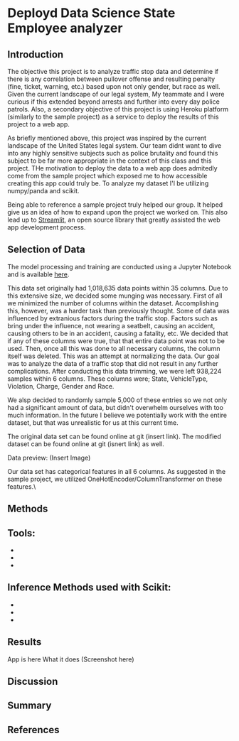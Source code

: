 # Deployd Data Science State Employee analyzer


## Introduction
The objective this project is to analyze traffic stop data and determine if there is any correlation between pullover offense and resulting penalty (fine, ticket, warning, etc.) based upon not only gender, but race as well. Given the current landscape of our legal system, My teammate and I were curious if this extended beyond arrests and further into every day police patrols. Also, a secondary objective of this project is using Heroku platform (similarly to the sample project) as a service to deploy the results of this project to a web app.

As briefly mentioned above, this project was inspired by the current landscape of the United States legal system. Our team didnt want to dive into any highly sensitive subjects such as police brutality and found this subject to be far more appropriate in the context of this class and this project. THe motivation to deploy the data to a web app does admitedly come from the sample project which exposed me to how accessible creating this app could truly be. To analyze my dataset I'l be utilizing numpy/panda and scikit.

Being able to reference a sample project truly helped our group. It helped give us an idea of how to expand upon the project we worked on. This also lead up to [Streamlit](https://www.streamlit.io/), an open source library that greatly assisted the web app development process.

## Selection of Data

The model processing and training are conducted using a Jupyter Notebook and is available [here](https://jupyter.cs.wit.edu/user/serpaw/notebooks/Untitled3.ipynb).

This data set originally had 1,018,635 data points within 35 columns. Due to this extensive size, we decided some munging was necessary. First of all we minimized the number of columns within the dataset. Accomplishing this, however, was a harder task than previously thought. Some of data was influenced by extranious factors during the traffic stop. Factors such as bring under the influence, not wearing a seatbelt, causing an accident, causing others to be in an accident, causing a fatality, etc. We decided that if any of these columns were true, that that entire data point was not to be used. Then, once all this was done to all necessary columns, the column itself was deleted. This was an attempt at normalizing the data. Our goal was to analyze the data of a traffic stop that did not result in any further complications. After conducting this data trimming, we were left 938,224 samples within 6 columns. These columns were; State, VehicleType, Violation, Charge, Gender and Race. 

We alsp decided to randomly sample 5,000 of these entries so we not only had a significant amount of data, but didn't overwhelm ourselves with too much information. In the future I believe we potentially work with the entire dataset, but that was unrealistic for us at this current time. 

The original data set can be found online at git (insert link). The modified dataset can be found online at git (isnert link) as well. 

Data preview:
(Insert Image)

Our data set has categorical features in all 6 columns. As suggested in the sample project, we utilized OneHotEncoder/ColumnTransformer on these features.\

## Methods
Tools:
- 
- 
- 
- 

Inference Methods used with Scikit:
- 
- 
- 
- 

## Results
App is here
What it does
(Screenshot here)

## Discussion

## Summary

## References
